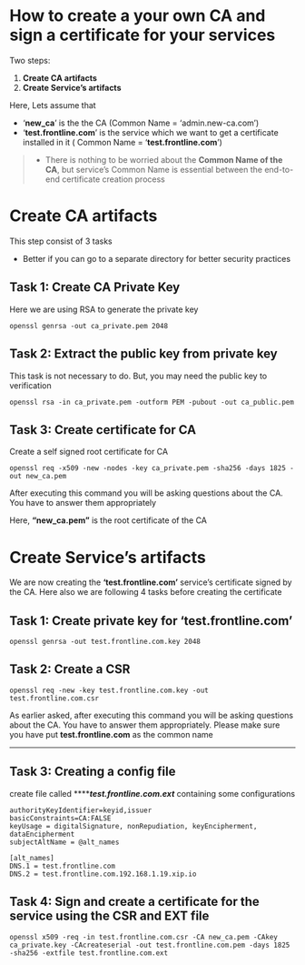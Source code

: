 # How to create a your own CA and sign a certificate for your services
Two steps:

1. **Create CA artifacts**
2. **Create Service’s artifacts**

Here, Lets assume that

- ‘**new_ca**’ is the the CA (Common Name = ‘admin.new-ca.com’)
- ‘**test.frontline.com**’ is the service which we want to get a certificate installed in it ( Common Name = ‘**test.frontline.com**’)


> * There is nothing to be worried about the **Common Name of the CA**, but service’s Common Name is essential between the end-to-end certificate creation process
# Create CA artifacts

This step consist of 3 tasks

* Better if you can go to a separate directory for better security practices 

## Task 1: Create CA Private Key

Here we are using RSA to generate the private key

    openssl genrsa -out ca_private.pem 2048
## Task 2: Extract the public key from private key

This task is not necessary to do. But, you may need the public key to verification

    openssl rsa -in ca_private.pem -outform PEM -pubout -out ca_public.pem
## Task 3: Create certificate for CA

Create a self signed root certificate for CA

    openssl req -x509 -new -nodes -key ca_private.pem -sha256 -days 1825 -out new_ca.pem

After executing this command you will be asking questions about the CA. You have to answer them appropriately

Here, **“new_ca.pem”** is the root certificate of the CA

# Create Service’s artifacts

We are now creating the **‘test.frontline.com’** service’s certificate signed by the CA. Here also we are following 4 tasks before creating the certificate

## Task 1: Create private key for ‘test.frontline.com’
    openssl genrsa -out test.frontline.com.key 2048
## Task 2: Create a CSR
    openssl req -new -key test.frontline.com.key -out test.frontline.com.csr

As earlier asked, after executing this command you will be asking questions about the CA. You have to answer them appropriately. Please make sure you have put **test.frontline.com** as the common name
****
## Task 3: Creating a config file 

create file called *******test.frontline.com.ext*** containing some configurations

    authorityKeyIdentifier=keyid,issuer
    basicConstraints=CA:FALSE
    keyUsage = digitalSignature, nonRepudiation, keyEncipherment, dataEncipherment
    subjectAltName = @alt_names
    
    [alt_names]
    DNS.1 = test.frontline.com
    DNS.2 = test.frontline.com.192.168.1.19.xip.io
## Task 4: Sign and create a certificate for the service using the CSR and EXT file
    openssl x509 -req -in test.frontline.com.csr -CA new_ca.pem -CAkey ca_private.key -CAcreateserial -out test.frontline.com.pem -days 1825 -sha256 -extfile test.frontline.com.ext

